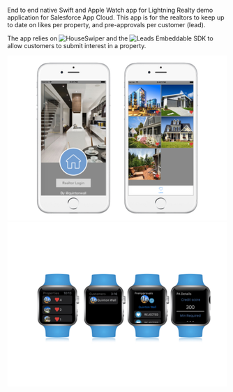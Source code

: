 End to end native Swift and Apple Watch app for Lightning Realty demo application for Salesforce App Cloud. This app is for the realtors to keep up to date on likes per property, and pre-approvals per customer (lead).

The app relies on ![HouseSwiper](https://github.com/quintonwall/HouseSwiper) and the ![Leads Embeddable SDK](https://github.com/quintonwall/leads-sdk) to allow customers to submit interest in a property.

![](https://github.com/quintonwall/LightningRealtor/blob/master/screenshots/screenshots.001.jpeg?raw=true)
![](https://github.com/quintonwall/LightningRealtor/blob/master/screenshots/screenshots.002.jpeg?raw=true)
